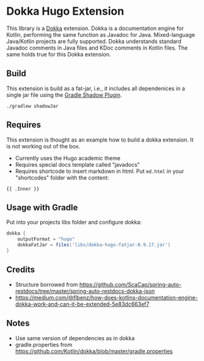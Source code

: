 # Dokka Hugo Extension

This library is a [Dokka](https://github.com/Kotlin/dokka) extension.
Dokka is a documentation engine for Kotlin, performing the same function as Javadoc for Java.
Mixed-language Java/Kotlin projects are fully supported.
Dokka understands standard Javadoc comments in Java files and KDoc comments in Kotlin files.
The same holds true for this Dokka extension.

## Build

This extension is build as a fat-jar, i.e., it includes all dependenices in a single jar file using the [Gradle Shadow Plugin](https://imperceptiblethoughts.com/shadow/).

``./gradlew shadowJar``

## Requires

This extension is thought as an example how to build a dokka extension.
It is not working out of the box.

* Currently uses the Hugo academic theme
* Requires special docs template called "javadocs"
* Requires shortcode to insert markdown in html. Put `md.html` in your "shortcodes" folder with the content:
```
{{ .Inner }}
```

## Usage with Gradle

Put into your projects libs folder and configure dokka:

```groovy
dokka {
    outputFormat = "hugo"
    dokkaFatJar = files('libs/dokka-hugo-fatjar-0.9.17.jar')
}
```

## Credits

* Structure borrowed from https://github.com/ScaCap/spring-auto-restdocs/tree/master/spring-auto-restdocs-dokka-json
* https://medium.com/@flbenz/how-does-kotlins-documentation-engine-dokka-work-and-can-it-be-extended-5e83dc663ef7

## Notes

* Use same version of dependencies as in dokka
* gradle.properties from https://github.com/Kotlin/dokka/blob/master/gradle.properties
